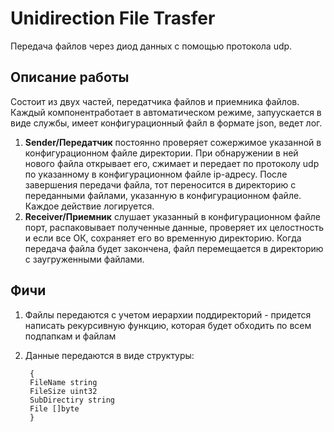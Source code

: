 # Unidirection File Trasfer
Передача файлов через диод данных с помощью протокола udp.

## Описание работы

Состоит из двух частей, передатчика файлов и приемника файлов. Каждый компонентработает в автоматическом режиме, запуускается в виде службы, имеет конфигурационный файл в формате json, ведет лог.

1. **Sender/Передатчик** постоянно проверяет сожержимое указанной в конфигурационном файле директории. При обнаружении в ней нового файла открывает его, сжимает и передает по протоколу udp по указанному в конфигурационном файле ip-адресу. После завершения передачи файла, тот переносится в директорию с переданными файлами, указанную в конфигурационном файле. Каждое действие логируется.
2. **Receiver/Приемник** слушает указанный в конфигурационном файле порт, распаковывает полученные данные, проверяет их целостность и если все ОК, сохраняет его во временную директорию. Когда передача файла будет закончена, файл перемещается в директорию с заугруженными файлами.

## Фичи

1. Файлы передаются с учетом иерархии поддиректорий - придется написать рекурсивную функцию, которая будет обходить по всем подпапкам и файлам
2. Данные передаются в виде структуры:
   
        {
        FileName string
        FileSize uint32
        SubDirectiry string
        File []byte
        }
